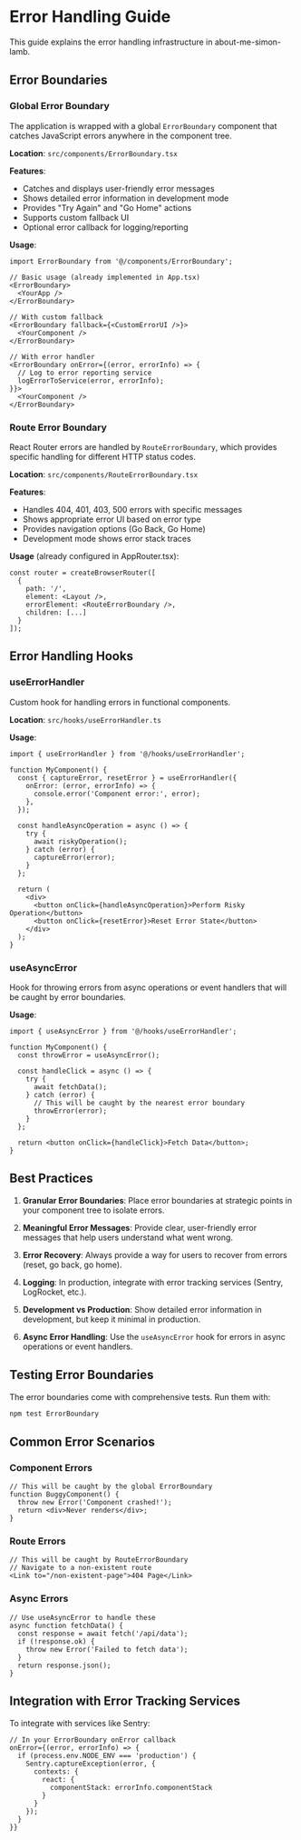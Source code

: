 # Error Handling Guide

This guide explains the error handling infrastructure in about-me-simon-lamb.

## Error Boundaries

### Global Error Boundary

The application is wrapped with a global `ErrorBoundary` component that catches JavaScript errors anywhere in the component tree.

**Location**: `src/components/ErrorBoundary.tsx`

**Features**:

- Catches and displays user-friendly error messages
- Shows detailed error information in development mode
- Provides "Try Again" and "Go Home" actions
- Supports custom fallback UI
- Optional error callback for logging/reporting

**Usage**:

```tsx
import ErrorBoundary from '@/components/ErrorBoundary';

// Basic usage (already implemented in App.tsx)
<ErrorBoundary>
  <YourApp />
</ErrorBoundary>

// With custom fallback
<ErrorBoundary fallback={<CustomErrorUI />}>
  <YourComponent />
</ErrorBoundary>

// With error handler
<ErrorBoundary onError={(error, errorInfo) => {
  // Log to error reporting service
  logErrorToService(error, errorInfo);
}}>
  <YourComponent />
</ErrorBoundary>
```

### Route Error Boundary

React Router errors are handled by `RouteErrorBoundary`, which provides specific handling for different HTTP status codes.

**Location**: `src/components/RouteErrorBoundary.tsx`

**Features**:

- Handles 404, 401, 403, 500 errors with specific messages
- Shows appropriate error UI based on error type
- Provides navigation options (Go Back, Go Home)
- Development mode shows error stack traces

**Usage** (already configured in AppRouter.tsx):

```tsx
const router = createBrowserRouter([
  {
    path: '/',
    element: <Layout />,
    errorElement: <RouteErrorBoundary />,
    children: [...]
  }
]);
```

## Error Handling Hooks

### useErrorHandler

Custom hook for handling errors in functional components.

**Location**: `src/hooks/useErrorHandler.ts`

**Usage**:

```tsx
import { useErrorHandler } from '@/hooks/useErrorHandler';

function MyComponent() {
  const { captureError, resetError } = useErrorHandler({
    onError: (error, errorInfo) => {
      console.error('Component error:', error);
    },
  });

  const handleAsyncOperation = async () => {
    try {
      await riskyOperation();
    } catch (error) {
      captureError(error);
    }
  };

  return (
    <div>
      <button onClick={handleAsyncOperation}>Perform Risky Operation</button>
      <button onClick={resetError}>Reset Error State</button>
    </div>
  );
}
```

### useAsyncError

Hook for throwing errors from async operations or event handlers that will be caught by error boundaries.

**Usage**:

```tsx
import { useAsyncError } from '@/hooks/useErrorHandler';

function MyComponent() {
  const throwError = useAsyncError();

  const handleClick = async () => {
    try {
      await fetchData();
    } catch (error) {
      // This will be caught by the nearest error boundary
      throwError(error);
    }
  };

  return <button onClick={handleClick}>Fetch Data</button>;
}
```

## Best Practices

1. **Granular Error Boundaries**: Place error boundaries at strategic points in your component tree to isolate errors.

2. **Meaningful Error Messages**: Provide clear, user-friendly error messages that help users understand what went wrong.

3. **Error Recovery**: Always provide a way for users to recover from errors (reset, go back, go home).

4. **Logging**: In production, integrate with error tracking services (Sentry, LogRocket, etc.).

5. **Development vs Production**: Show detailed error information in development, but keep it minimal in production.

6. **Async Error Handling**: Use the `useAsyncError` hook for errors in async operations or event handlers.

## Testing Error Boundaries

The error boundaries come with comprehensive tests. Run them with:

```bash
npm test ErrorBoundary
```

## Common Error Scenarios

### Component Errors

```tsx
// This will be caught by the global ErrorBoundary
function BuggyComponent() {
  throw new Error('Component crashed!');
  return <div>Never renders</div>;
}
```

### Route Errors

```tsx
// This will be caught by RouteErrorBoundary
// Navigate to a non-existent route
<Link to="/non-existent-page">404 Page</Link>
```

### Async Errors

```tsx
// Use useAsyncError to handle these
async function fetchData() {
  const response = await fetch('/api/data');
  if (!response.ok) {
    throw new Error('Failed to fetch data');
  }
  return response.json();
}
```

## Integration with Error Tracking Services

To integrate with services like Sentry:

```tsx
// In your ErrorBoundary onError callback
onError={(error, errorInfo) => {
  if (process.env.NODE_ENV === 'production') {
    Sentry.captureException(error, {
      contexts: {
        react: {
          componentStack: errorInfo.componentStack
        }
      }
    });
  }
}}
```

